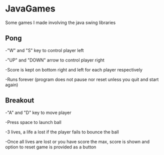 # JavaGames
Some games I made involving the java swing libraries

## Pong
-"W" and "S" key to control player left

-"UP" and "DOWN" arrow to control player right

-Score is kept on bottom right and left for each player respectively

-Runs forever (program does not pause nor reset unless you quit and start again) 

## Breakout
-"A" and "D" key to move player 

-Press space to launch ball 

-3 lives, a life a lost if the player fails to bounce the ball

-Once all lives are lost or you have score the max, score is shown and option to reset game is provided as a button
